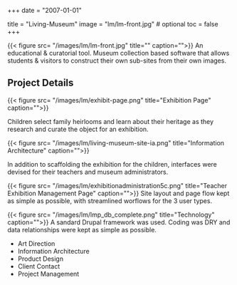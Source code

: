+++
date = "2007-01-01"

title = "Living-Museum"
image = "lm/lm-front.jpg" # optional
toc = false
+++

{{< figure src= "/images/lm/lm-front.jpg" title="" caption="">}}
An educational & curatorial tool.  Museum collection based software that allows students & visitors to construct their own sub-sites from their own images.

## Project Details


{{< figure src= "/images/lm/exhibit-page.png" title="Exhibition Page" caption="">}}

Children select family heirlooms and learn about their heritage as they research and curate the object for an exhibition.


{{< figure src= "/images/lm/living-museum-site-ia.png" title="Information Architecture" caption="">}}

In addition to scaffolding the exhibition for the children, interfaces were devised for their teachers and museum administrators.



{{< figure src= "/images/lm/exhibitionadministration5c.png" title="Teacher Exhibition Management Page" caption="">}}
Site layout and page flow kept as simple as possible, with streamlined worflows for the 3 user types.


{{< figure src= "/images/lm/lmp_db_complete.png" title="Technology" caption="">}}
A sandard Drupal framework was used. Coding was DRY and data relationships were kept as simple as possible.

* Art Direction
* Information Architecture
* Product Design
* Client Contact
* Project Management